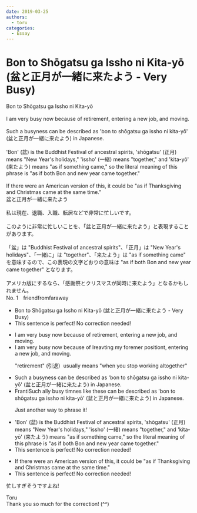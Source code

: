 ```yaml
---
date: 2019-03-25
authors:
  - toru
categories:
  - Essay
---
```


<h1 id="subject_show">Bon to Shōgatsu ga Issho ni Kita-yō (盆と正月が一緒に来たよう - Very Busy)</h1>
<div class="date" hidden>Mar 25, 2019 16:48</div>
<div id="post"><div id="body_show_ori">
Bon to Shōgatsu ga Issho ni Kita-yō<br/><br/>I am very busy now because of retirement, entering a new job, and moving.<br/><br/>Such a busyness can be described as 'bon to shōgatsu ga issho ni kita-yō' (盆と正月が一緒に来たよう) in Japanese.<br/><br/>'Bon' (盆) is the Buddhist Festival of ancestral spirits, 'shōgatsu' (正月) means "New Year's holidays," 'issho' (一緒) means "together," and 'kita-yō' (来たよう) means "as if something came," so the literal meaning of this phrase is "as if both Bon and new year came together."<br/><br/>If there were an American version of this, it could be "as if Thanksgiving and Christmas came at the same time."
</div></div>

<!-- more -->

<div id="post_ja"><div id="body_show_mo">
盆と正月が一緒に来たよう<br/><br/>私は現在、退職、入職、転居などで非常に忙しいです。<br/><br/>このように非常に忙しいことを、「盆と正月が一緒に来たよう」と表現することがあります。<br/><br/>「盆」は "Buddhist Festival of ancestral spirits"、「正月」は "New Year's holidays"、「一緒に」は "together"、「来たよう」は "as if something came" を意味するので、この表現の文字どおりの意味は "as if both Bon and new year came together" となります。<br/><br/>アメリカ版にするなら、「感謝祭とクリスマスが同時に来たよう」となるかもしれません。
</div></div>
<div id="block"><div class="first_name"> No. 1　<span class="just_name">friendfromfaraway</span></div><div id="block2">
<ul class="correction_field">
<li class="incorrect">Bon to Shōgatsu ga Issho ni Kita-yō (盆と正月が一緒に来たよう - Very Busy)</li>
<li class="corrected perfect">This sentence is perfect! No correction needed!</li>
</ul>
<ul class="correction_field">
<li class="incorrect">I am very busy now because of retirement, entering a new job, and moving.</li>
<li class="corrected correct">
I am very busy now because of <span class="f_red">l</span><span class="f_gray"><span class="sline">r</span></span>e<span class="f_red">av</span><span class="f_gray"><span class="sline">t</span></span>i<span class="f_red">ng my fo</span>r<span class="f_gray"><span class="sline">e</span></span>me<span class="f_red">r positio</span>n<span class="f_gray"><span class="sline">t</span></span>, entering a new job, and moving.
<p class="correction_comment">"retirement" (引退）usually means "when you stop working altogether"</p>
</li>
</ul>
<ul class="correction_field">
<li class="incorrect">Such a busyness can be described as 'bon to shōgatsu ga issho ni kita-yō' (盆と正月が一緒に来たよう) in Japanese.</li>
<li class="corrected correct">
<span class="f_red">Franti</span><span class="f_gray"><span class="sline">Su</span></span>c<span class="f_gray"><span class="sline">h </span></span>a<span class="f_red">lly</span> busy<span class="f_red"> tim</span><span class="f_gray"><span class="sline">n</span></span>es<span class="f_red"> like the</span>s<span class="f_red">e</span> can be described as 'bon to shōgatsu ga issho ni kita-yō' (盆と正月が一緒に来たよう) in Japanese.
<p class="correction_comment">Just another way to phrase it!</p>
</li>
</ul>
<ul class="correction_field">
<li class="incorrect">'Bon' (盆) is the Buddhist Festival of ancestral spirits, 'shōgatsu' (正月) means "New Year's holidays," 'issho' (一緒) means "together," and 'kita-yō' (来たよう) means "as if something came," so the literal meaning of this phrase is "as if both Bon and new year came together."</li>
<li class="corrected perfect">This sentence is perfect! No correction needed!</li>
</ul>
<ul class="correction_field">
<li class="incorrect">If there were an American version of this, it could be "as if Thanksgiving and Christmas came at the same time."</li>
<li class="corrected perfect">This sentence is perfect! No correction needed!</li>
</ul>
<p class="comment_small">
 忙しすぎそうですよね!
</p>

</div><div class="name"><span class="just_name">Toru</span><br>
Thank you so much for the correction! (^^)
</div>
</div>
